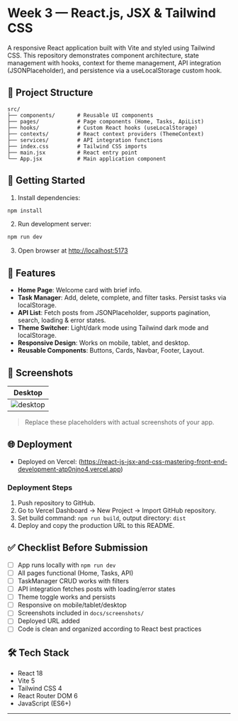 # Week 3 — React.js, JSX & Tailwind CSS

A responsive React application built with Vite and styled using Tailwind CSS.
This repository demonstrates component architecture, state management with hooks,
context for theme management, API integration (JSONPlaceholder), and persistence via a useLocalStorage custom hook.

## 📂 Project Structure

```
src/
├── components/       # Reusable UI components
├── pages/            # Page components (Home, Tasks, ApiList)
├── hooks/            # Custom React hooks (useLocalStorage)
├── contexts/         # React context providers (ThemeContext)
├── services/         # API integration functions
├── index.css         # Tailwind CSS imports
├── main.jsx          # React entry point
└── App.jsx           # Main application component
```

## 🚀 Getting Started

1. Install dependencies:

```bash
npm install
```

2. Run development server:

```bash
npm run dev
```

3. Open browser at [http://localhost:5173](http://localhost:5173)

## 🎯 Features

* **Home Page**: Welcome card with brief info.
* **Task Manager**: Add, delete, complete, and filter tasks. Persist tasks via localStorage.
* **API List**: Fetch posts from JSONPlaceholder, supports pagination, search, loading & error states.
* **Theme Switcher**: Light/dark mode using Tailwind dark mode and localStorage.
* **Responsive Design**: Works on mobile, tablet, and desktop.
* **Reusable Components**: Buttons, Cards, Navbar, Footer, Layout.

## 📸 Screenshots

|  Desktop                                  |
|  ---------------------------------------- |
|  ![desktop](docs/screenshots/desktop.png) |

> Replace these placeholders with actual screenshots of your app.

## 🌐 Deployment

* Deployed on Vercel: (https://react-js-jsx-and-css-mastering-front-end-development-atp0njno4.vercel.app)

### Deployment Steps

1. Push repository to GitHub.
2. Go to Vercel Dashboard → New Project → Import GitHub repository.
3. Set build command: `npm run build`, output directory: `dist`
4. Deploy and copy the production URL to this README.

## ✅ Checklist Before Submission

* [ ] App runs locally with `npm run dev`
* [ ] All pages functional (Home, Tasks, API)
* [ ] TaskManager CRUD works with filters
* [ ] API integration fetches posts with loading/error states
* [ ] Theme toggle works and persists
* [ ] Responsive on mobile/tablet/desktop
* [ ] Screenshots included in `docs/screenshots/`
* [ ] Deployed URL added
* [ ] Code is clean and organized according to React best practices

## 🛠️ Tech Stack

* React 18
* Vite 5
* Tailwind CSS 4
* React Router DOM 6
* JavaScript (ES6+)

---

